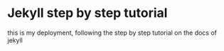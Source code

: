# Jekyll step by step tutorial
this is my deployment, following the step by step tutorial on the docs of jekyll

